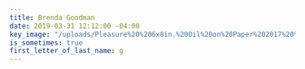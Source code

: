 ```yaml
---
title: Brenda Goodman
date: 2019-03-31 12:12:00 -04:00
key_image: "/uploads/Pleasure%20%206x8in.%20Oil%20on%20Paper%202017%20%20copy.jpg"
is_sometimes: true
first_letter_of_last_name: g
---
```


